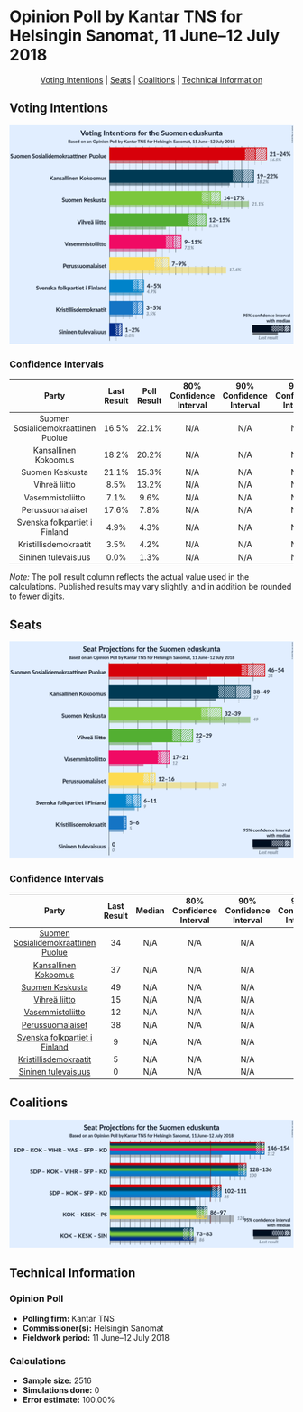 # Opinion Poll by Kantar TNS for Helsingin Sanomat, 11 June–12 July 2018

<p align="center"><a href="#voting-intentions">Voting Intentions</a> | <a href="#seats">Seats</a> | <a href="#coalitions">Coalitions</a> | <a href="#technical-information">Technical Information</a></p>

## Voting Intentions

![Graph with voting intentions not yet produced](2018-07-12-KantarTNS.png "Voting Intentions")

### Confidence Intervals

| Party | Last Result | Poll Result | 80% Confidence Interval | 90% Confidence Interval | 95% Confidence Interval | 99% Confidence Interval |
|:-----:|:-----------:|:-----------:|:-----------------------:|:-----------------------:|:-----------------------:|:-----------------------:|
| Suomen Sosialidemokraattinen Puolue | 16.5% | 22.1% | N/A |N/A |N/A |N/A |
| Kansallinen Kokoomus | 18.2% | 20.2% | N/A |N/A |N/A |N/A |
| Suomen Keskusta | 21.1% | 15.3% | N/A |N/A |N/A |N/A |
| Vihreä liitto | 8.5% | 13.2% | N/A |N/A |N/A |N/A |
| Vasemmistoliitto | 7.1% | 9.6% | N/A |N/A |N/A |N/A |
| Perussuomalaiset | 17.6% | 7.8% | N/A |N/A |N/A |N/A |
| Svenska folkpartiet i Finland | 4.9% | 4.3% | N/A |N/A |N/A |N/A |
| Kristillisdemokraatit | 3.5% | 4.2% | N/A |N/A |N/A |N/A |
| Sininen tulevaisuus | 0.0% | 1.3% | N/A |N/A |N/A |N/A |

*Note:* The poll result column reflects the actual value used in the calculations. Published results may vary slightly, and in addition be rounded to fewer digits.

## Seats

![Graph with seats not yet produced](2018-07-12-KantarTNS-seats.png "Seats")

### Confidence Intervals

| Party | Last Result | Median | 80% Confidence Interval | 90% Confidence Interval | 95% Confidence Interval | 99% Confidence Interval |
|:-----:|:-----------:|:------:|:-----------------------:|:-----------------------:|:-----------------------:|:-----------------------:|
| <a href="#suomen-sosialidemokraattinen-puolue">Suomen Sosialidemokraattinen Puolue</a> | 34 | N/A | N/A |N/A |N/A |N/A |
| <a href="#kansallinen-kokoomus">Kansallinen Kokoomus</a> | 37 | N/A | N/A |N/A |N/A |N/A |
| <a href="#suomen-keskusta">Suomen Keskusta</a> | 49 | N/A | N/A |N/A |N/A |N/A |
| <a href="#vihreä-liitto">Vihreä liitto</a> | 15 | N/A | N/A |N/A |N/A |N/A |
| <a href="#vasemmistoliitto">Vasemmistoliitto</a> | 12 | N/A | N/A |N/A |N/A |N/A |
| <a href="#perussuomalaiset">Perussuomalaiset</a> | 38 | N/A | N/A |N/A |N/A |N/A |
| <a href="#svenska-folkpartiet-i-finland">Svenska folkpartiet i Finland</a> | 9 | N/A | N/A |N/A |N/A |N/A |
| <a href="#kristillisdemokraatit">Kristillisdemokraatit</a> | 5 | N/A | N/A |N/A |N/A |N/A |
| <a href="#sininen-tulevaisuus">Sininen tulevaisuus</a> | 0 | N/A | N/A |N/A |N/A |N/A |


## Coalitions

![Graph with coalitions seats not yet produced](2018-07-12-KantarTNS-coalitions-seats.png "Coalitions Seats")


## Technical Information

### Opinion Poll

+ **Polling firm:** Kantar TNS
+ **Commissioner(s):** Helsingin Sanomat
+ **Fieldwork period:** 11 June–12 July 2018

### Calculations

+ **Sample size:** 2516
+ **Simulations done:** 0
+ **Error estimate:** 100.00%

